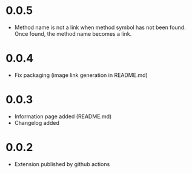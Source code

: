 # 0.0.5
- Method name is not a link when method symbol has not been found. Once found, the method name becomes a link.

# 0.0.4
- Fix packaging (image link generation in README.md)

# 0.0.3
- Information page added (README.md)
- Changelog added
  
# 0.0.2
- Extension published by github actions
  
